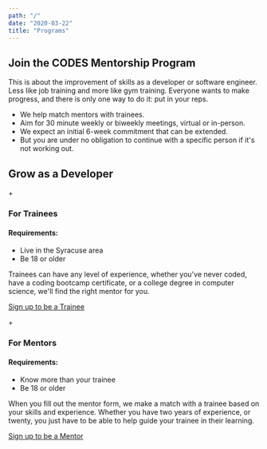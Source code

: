 ```yaml
---
path: "/"
date: "2020-03-22"
title: "Programs"
---
```


<section class="mentor">

<div class="container">

  ## Join the CODES Mentorship Program

  This is about the improvement of skills as a developer or software engineer. Less like job training and more like gym training. Everyone wants to make progress, and there is only one way to do it: put in your reps. 


  * We help match mentors with trainees.
  * Aim for 30 minute weekly or biweekly meetings, virtual or in-person. 
  * We expect an initial 6-week commitment that can be extended.
  * But you are under no obligation to continue with a specific person if it's not working out.
  
</div>

<div class="container">
  <h2>Grow as a Developer</h2>
  <div class="container flex flex-col-row">
  <div class="flex-two-column">
  <div class="row">
  <div class="dot">+</div>
  <h3>For Trainees</h3>
  </div>

  <h4>Requirements:</h4>

  * Live in the Syracuse area
  * Be 18 or older
  
  Trainees can have any level of experience, whether you've never coded, have a coding bootcamp certificate, or a college degree in computer science, we'll find the right mentor for you.
  

  [Sign up to be a Trainee](https://docs.google.com/forms/d/e/1FAIpQLSdfwoMeOa-MDc3Aog2DHkIh2otvvnqDuQf6Lz6IhXhttVrPvg/viewform?usp=sf_link)
  </div>
  <div class="flex-two-column">
  <div class="row">
  <div class="dot">+</div>
  <h3>For Mentors</h3>
  </div>

  <h4>Requirements:</h4>

  * Know more than your trainee
  * Be 18 or older

  When you fill out the mentor form, we make a match with a trainee based on your skills and experience. Whether you have two years of experience, or twenty, you just have to be able to help guide your trainee in their learning.

  [Sign up to be a Mentor](https://docs.google.com/forms/d/e/1FAIpQLSccBRrj28oM6R3mZutSnqV_uyvS1574z_PXlA4wk06takmcCg/viewform?usp=sf_link)

</div>
</div>
</div>
</section>